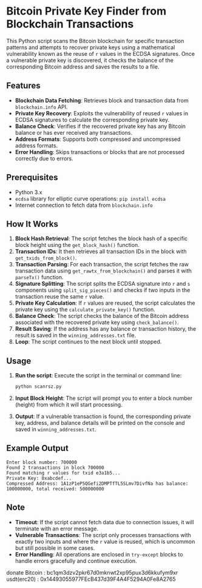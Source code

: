 # Bitcoin Private Key Finder from Blockchain Transactions

This Python script scans the Bitcoin blockchain for specific transaction patterns and attempts to recover private keys using a mathematical vulnerability known as the reuse of `r` values in the ECDSA signatures. Once a vulnerable private key is discovered, it checks the balance of the corresponding Bitcoin address and saves the results to a file.

## Features

- **Blockchain Data Fetching**: Retrieves block and transaction data from `blockchain.info` API.
- **Private Key Recovery**: Exploits the vulnerability of reused `r` values in ECDSA signatures to calculate the corresponding private key.
- **Balance Check**: Verifies if the recovered private key has any Bitcoin balance or has ever received any transactions.
- **Address Formats**: Supports both compressed and uncompressed address formats.
- **Error Handling**: Skips transactions or blocks that are not processed correctly due to errors.

## Prerequisites

- Python 3.x
- `ecdsa` library for elliptic curve operations: `pip install ecdsa`
- Internet connection to fetch data from `blockchain.info`

## How It Works

1. **Block Hash Retrieval**: The script fetches the block hash of a specific block height using the `get_block_hash()` function.
2. **Transaction IDs**: It then retrieves all transaction IDs in the block with `get_txids_from_block()`.
3. **Transaction Parsing**: For each transaction, the script fetches the raw transaction data using `get_rawtx_from_blockchain()` and parses it with `parseTx()` function.
4. **Signature Splitting**: The script splits the ECDSA signature into `r` and `s` components using `split_sig_pieces()` and checks if two inputs in the transaction reuse the same `r` value.
5. **Private Key Calculation**: If `r` values are reused, the script calculates the private key using the `calculate_private_key()` function.
6. **Balance Check**: The script checks the balance of the Bitcoin address associated with the recovered private key using `check_balance()`.
7. **Result Saving**: If the address has any balance or transaction history, the result is saved in the `winning_addresses.txt` file.
8. **Loop**: The script continues to the next block until stopped.

## Usage

1. **Run the script**: Execute the script in the terminal or command line:

   ```bash
   python scanrsz.py
   ```

2. **Input Block Height**: The script will prompt you to enter a block number (height) from which it will start processing.

3. **Output**: If a vulnerable transaction is found, the corresponding private key, address, and balance details will be printed on the console and saved in `winning_addresses.txt`.

## Example Output

```
Enter block number: 700000
Found 2 transactions in block 700000
Found matching r values for txid e3a1b5...
Private Key: 0xabcdef...
Compressed Address: 1A1zP1eP5QGefi2DMPTfTL5SLmv7DivfNa has balance: 100000000, total received: 500000000
```

## Note

- **Timeout**: If the script cannot fetch data due to connection issues, it will terminate with an error message.
- **Vulnerable Transactions**: The script only processes transactions with exactly two inputs and where the `r` value is reused, which is uncommon but still possible in some cases.
- **Error Handling**: All operations are enclosed in `try-except` blocks to handle errors gracefully and continue execution.

donate
Bitcoin : bc1qm3dzv2pkr67d0mknwt2xp95pux3d6kkufym9xr
usdt(erc20) :
0x14493055977FEcB437d39F4A4F5294A0Fe8A2765
